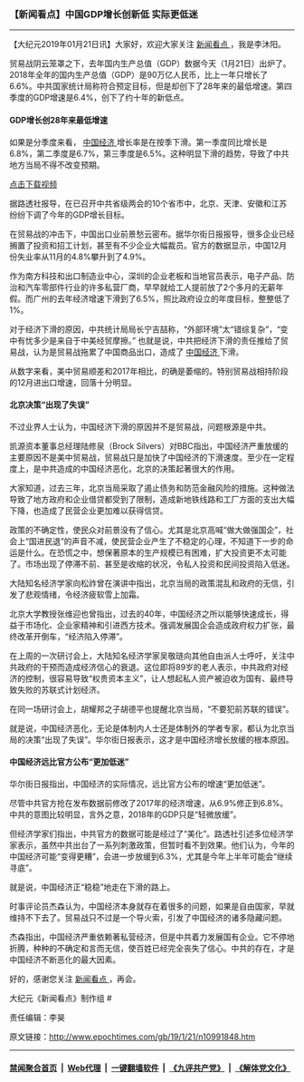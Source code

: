 ### 【新闻看点】中国GDP增长创新低 实际更低迷
------------------------

<p>
 【大纪元2019年01月21日讯】大家好，欢迎大家关注
 <a href="http://www.epochtimes.com/gb/tag/%E6%96%B0%E9%97%BB%E7%9C%8B%E7%82%B9.html">
  新闻看点
 </a>
 ，我是李沐阳。
</p>
<p>
 贸易战阴云笼罩之下，去年国内生产总值（GDP）数据今天（1月21日）出炉了。2018年全年的国内生产总值（GDP）是90万亿人民币，比上一年只增长了6.6%。中共国家统计局称符合预定目标，但是却创下了28年来的最低增速。第四季度的GDP增速是6.4%，创下了约十年的新低点。
</p>
<h4>
 GDP增长创28年来最低增速
</h4>
<p>
 如果是分季度来看，
 <a href="http://www.epochtimes.com/gb/tag/%E4%B8%AD%E5%9B%BD%E7%BB%8F%E6%B5%8E.html">
  中国经济
 </a>
 增长率是在按季下滑。第一季度同比增长是6.8%，第二季度是6.7%，第三季度是6.5%。这种明显下滑的趋势，导致了中共地方当局不得不改变预期。
</p>
<p style="text-align: center;">
 <link href="//www.youmaker.com/css/api2.css" media="all" rel="stylesheet" target="_blank" type="text/css"/>
 <div class="video_fit_container">
 </div>
</p>
<p>
 <a href="https://vs.ntd.tv/2019/0121/e322d49c-b360-4614-4db2-8090d90aa93a/video_480p.mp4">
  点击下载视频
 </a>
</p>
<p>
 据路透社报导，在已召开中共省级两会的10个省市中，北京、天津、安徽和江苏纷纷下调了今年的GDP增长目标。
</p>
<p>
 在贸易战的冲击下，中国出口业前景愁云密布。据华尔街日报报导，很多企业已经搁置了投资和招工计划，甚至有不少企业大幅裁员。官方的数据显示，中国12月份失业率从11月的4.8%攀升到了4.9%。
</p>
<p>
 作为南方科技和出口制造业中心，深圳的企业老板和当地官员表示，电子产品、防治和汽车零部件行业的许多私营厂商，早早就给工人提前放了2个多月的无薪年假。而广州的去年经济增速下滑到了6.5%，照比政府设立的年度目标，整整低了1%。
</p>
<p>
 对于经济下滑的原因，中共统计局局长宁吉喆称，“外部环境”太“错综复杂”，“变中有忧多少是来自于中美经贸摩擦。” 也就是说，中共把经济下滑的责任推给了贸易战，认为是贸易战拖累了中国商品出口，造成了
 <a href="http://www.epochtimes.com/gb/tag/%E4%B8%AD%E5%9B%BD%E7%BB%8F%E6%B5%8E.html">
  中国经济
 </a>
 下滑。
</p>
<p>
 从数字来看，美中贸易顺差和2017年相比，的确是萎缩的。特别贸易战相持阶段的12月进出口增速，回落十分明显。
</p>
<h4>
 北京决策“出现了失误”
</h4>
<p>
 不过业界人士认为，中国经济下滑的原因并不是贸易战，问题根源是中共。
</p>
<p>
 凯源资本董事总经理陆修泉（Brock Silvers）对BBC指出，中国经济严重放缓的主要原因不是美中贸易战，贸易战只是加快了中国经济的下滑速度。至少在一定程度上，是中共造成的中国经济恶化，北京的决策起著很大的作用。
</p>
<p>
 大家知道，过去三年，北京当局采取了遏止债务和防范金融风险的措施。这种做法导致了地方政府和企业借贷都受到了限制，造成新地铁线路和工厂方面的支出大幅下降，也造成了民营企业更加难以获得信贷。
</p>
<p>
 政策的不确定性，使民众对前景没有了信心。尤其是北京高喊“做大做强国企”，社会上“国进民退”的声音不减，使民营企业产生了不稳定的心理，不知道下一步的命运是什么。在恐慌之中，想保著原本的生产规模已有困难，扩大投资更不太可能了。市场出现了停滞不前、甚至是收缩的状况，令私人投资和民间投资陷入低迷。
</p>
<p>
 大陆知名经济学家向松祚曾在演讲中指出，北京当局的政策混乱和政府的无信，引发了悲观情绪，令经济疲软雪上加霜。
</p>
<p>
 北京大学教授张维迎也曾指出，过去的40年，中国经济之所以能够快速成长，得益于市场化、企业家精神和引进西方技术。强调发展国企会造成政府权力扩张，最终改革开倒车，“经济陷入停滞”。
</p>
<p>
 在上周的一次研讨会上，大陆知名经济学家吴敬琏向其他自由派人士呼吁，关注中共政府的干预而造成经济信心的衰退。这位即将89岁的老人表示，中共政府对经济的控制，很容易导致“权贵资本主义”，让人想起私人资产被迫收为国有、最终导致失败的苏联式计划经济。
</p>
<p>
 在同一场研讨会上，胡耀邦之子胡德平也提醒北京当局，“不要犯前苏联的错误”。
</p>
<p>
 就是说，中国经济恶化，无论是体制内人士还是体制外的学者专家，都认为北京当局的决策“出现了失误”。华尔街日报表示，这才是中国经济增长放缓的根本原因。
</p>
<h4>
 中国经济远比官方公布“更加低迷”
</h4>
<p>
 华尔街日报指出，中国经济的实际情况，远比官方公布的增速“更加低迷”。
</p>
<p>
 尽管中共官方抢在发布数据前修改了2017年的经济增速，从6.9%修正到6.8%。中共的意图比较明显，言外之意，2018年的GDP只是“轻微放缓”。
</p>
<p>
 但经济学家们指出，中共官方的数据可能是经过了“美化”。路透社引述多位经济学家表示，虽然中共出台了一系列刺激政策，但暂时看不到效果。他们认为，今年的中国经济可能“变得更糟”，会进一步放缓到6.3%，尤其是今年上半年可能会“继续寻底”。
</p>
<p>
 就是说，中国经济正“稳稳”地走在下滑的路上。
</p>
<p>
 时事评论员杰森认为，中国经济本身就存在着很多的问题，如果是自由国家，早就维持不下去了。贸易战只不过是一个导火索，引发了中国经济的诸多隐藏问题。
</p>
<p>
 杰森指出，中国经济严重依赖著私营经济，但是中共着力发展国有企业。它不停地折腾，种种的不确定和言而无信，使百姓已经完全丧失了信心。中共的存在，才是中国经济不断恶化的最大因素。
</p>
<p>
 好的，感谢您关注
 <a href="http://www.epochtimes.com/gb/tag/%E6%96%B0%E9%97%BB%E7%9C%8B%E7%82%B9.html">
  新闻看点
 </a>
 ，再会。
</p>
<p>
 大纪元《新闻看点》制作组 #
</p>
<p>
 责任编辑：李昊
</p>

原文链接：http://www.epochtimes.com/gb/19/1/21/n10991848.htm


------------------------
#### [禁闻聚合首页](https://github.com/gfw-breaker/banned-news/blob/master/README.md) &nbsp;|&nbsp; [Web代理](https://github.com/gfw-breaker/open-proxy/blob/master/README.md) &nbsp;|&nbsp; [一键翻墙软件](https://github.com/gfw-breaker/nogfw/blob/master/README.md) &nbsp;|&nbsp; [《九评共产党》](https://github.com/gfw-breaker/9ping.md/blob/master/README.md#九评之一评共产党是什么) &nbsp;|&nbsp; [《解体党文化》](https://github.com/gfw-breaker/jtdwh.md/blob/master/README.md#绪论)